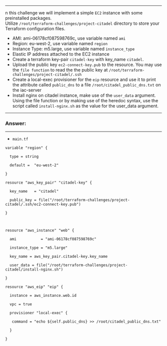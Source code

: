 
---
n this challenge we will implement a simple `EC2` instance with some preinstalled packages.  
Utilize `/root/terraform-challenges/project-citadel` directory to store your Terraform configuration files.
-  AMI: ami-06178cf087598769c, use variable named `ami`
-  Region: eu-west-2, use variable named `region`
-  Instance Type: m5.large, use variable named `instance_type`
-  Elastic IP address attached to the EC2 instance
-  Create a terraform key-pair `citadel-key` with key_name `citadel`.
-  Upload the public key `ec2-connect-key.pub` to the resource. You may use the `file function` to read the the public key at `/root/terraform-challenges/project-citadel/.ssh`
-  Create a local-exec provisioner for the `eip` resource and use it to print the attribute called `public_dns` to a file `/root/citadel_public_dns.txt` on the iac-server
-  Install nginx on citadel instance, make use of the `user_data` argument.  
Using the file function or by making use of the heredoc syntax, use the script called `install-nginx.sh` as the value for the user_data argument.
---
### Answer:
---
-  `main.tf`
```
variable "region" {

  type = string

  default =  "eu-west-2"

}

resource "aws_key_pair" "citadel-key" {

  key_name   = "citadel"

  public_key = file("/root/terraform-challenges/project-citadel/.ssh/ec2-connect-key.pub")

}

  

resource "aws_instance" "web" {

  ami           = "ami-06178cf087598769c"

  instance_type = "m5.large"

  key_name = aws_key_pair.citadel-key.key_name

  user_data = file("/root/terraform-challenges/project-citadel/install-nginx.sh")

}

resource "aws_eip" "eip" {

  instance = aws_instance.web.id

  vpc = true

  provisioner "local-exec" {

   command = "echo ${self.public_dns} >> /root/citadel_public_dns.txt"

  }

}
```